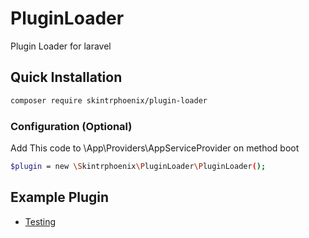 # PluginLoader
Plugin Loader for laravel

## Quick Installation

```bash
composer require skintrphoenix/plugin-loader
```

### Configuration (Optional)

Add This code to \App\Providers\AppServiceProvider on method boot
```bash
$plugin = new \Skintrphoenix\PluginLoader\PluginLoader();
```

## Example Plugin

- [Testing](https://github.com/Skintrphoenix/TestingPlugin)